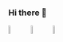 ### Hi there 👋

<!--
**I'm Arlie Torers**  a ✨ Front-end Developer based on Philippines✨ repository because its `README.md` (this file) appears on your GitHub profile.

Here are some ideas to get you started:

- 🔭 I’m currently working 
- 🌱 I’m currently learning NextJS
- 📫 How to reach me:
- ⚡ Fun fact: ...
-->


[<img src="https://img.icons8.com/color/48/000000/linkedin.png" width="6.5%"/>](https://www.linkedin.com/in/arlie-torres-18946a258/)  &nbsp; 
[<img src="https://img.icons8.com/fluent/48/000000/facebook-new.png" width="6.5%%"/>](https://www.facebook.com/liboy12/)  &nbsp;
<img src="https://img.icons8.com/fluent/48/000000/gmail.png" width="6.5%"/> <a href="mailto:jayvief.deleon@gmail.com">
